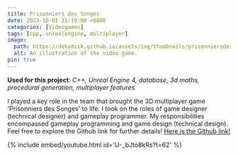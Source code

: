 ```yaml
---
title: Prisonniers des Songes
date: 2023-10-01 21:10:00 +0800
categories: [Videogames]
tags: [cpp, unrealengine, multiplayer]
image:
  path: https://dekadisk.github.io/assets/img/thumbnails/prisonniersdessonges.png
  alt: An illustration of the video game.
pin: true
---
```


__Used for this project__: *C++, Unreal Engine 4, database, 3d maths, procedural generation, multiplayer features*

I played a key role in the team that brought the 3D multiplayer game 'Prisonniers des Songes' to life. I took on the roles of game designer (technical designer) and gameplay programmer. 
My responsibilities encompassed gameplay programming and game design (technical design). Feel free to explore the Github link for further details! [Here is the Github link!](https://github.com/Dekadisk/PrisonniersDesSonges)

{% include embed/youtube.html id='U-_bJto8kRs?t=62' %}
